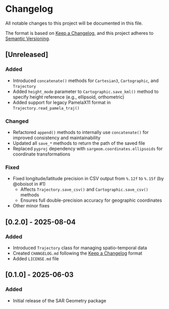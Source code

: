 # Changelog

All notable changes to this project will be documented in this file.

The format is based on [Keep a Changelog](https://keepachangelog.com/en/1.1.0/),
and this project adheres to [Semantic Versioning](https://semver.org/spec/v2.0.0.html).

## [Unreleased]

### Added
- Introduced `concatenate()` methods for `Cartesian3`, `Cartographic`, and `Trajectory`
- Added `height_mode` parameter to `Cartographic.save_kml()` method to specify height reference (e.g., ellipsoid, orthometric)
- Added support for legacy PamelaX11 format in `Trajectory.read_pamela_traj()`

### Changed
- Refactored `append()` methods to internally use `concatenate()` for improved consistency and maintainability
- Updated all `save_*` methods to return the path of the saved file
- Replaced `pyproj` dependency with `sargeom.coordinates.ellipsoids` for coordinate transformations

### Fixed
- Fixed longitude/latitude precision in CSV output from `%.12f` to `%.15f` (by @oboisot in #1)
  - Affects `Trajectory.save_csv()` and `Cartographic.save_csv()` methods
  - Ensures full double-precision accuracy for geographic coordinates
- Other minor fixes

## [0.2.0] - 2025-08-04

### Added
- Introduced `Trajectory` class for managing spatio-temporal data
- Created `CHANGELOG.md` following the [Keep a Changelog](https://keepachangelog.com/en/1.1.0/) format
- Added `LICENSE.md` file

## [0.1.0] - 2025-06-03

### Added
- Initial release of the SAR Geometry package
